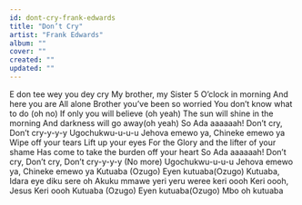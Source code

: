 ```yaml
---
id: dont-cry-frank-edwards
title: "Don’t Cry"
artist: "Frank Edwards"
album: ""
cover: ""
created: ""
updated: ""
---
```


E don tee wey you dey cry
My brother, my Sister
5 O’clock in morning
And here you are
All alone
Brother you’ve been so worried
You don’t know what to do (oh no)
If only you will believe (oh yeah)
The sun will shine in the morning
And darkness will go away(oh yeah)
So Ada aaaaaah! Don’t cry, Don’t cry-y-y-y
Ugochukwu-u-u-u Jehova emewo ya, Chineke emewo ya
Wipe off your tears
Lift up your eyes
For the Glory and the lifter of your shame
Has come to take the burden off your heart
So Ada aaaaaah! Don’t cry, Don’t cry, Don’t cry-y-y-y
(No more)
Ugochukwu-u-u-u Jehova emewo ya, Chineke emewo ya
Kutuaba (Ozugo)
Eyen kutuaba(Ozugo)
Kutuaba, Idara eye diku sere oh
Akuku mmawe yeri yeru weree keri oooh
Keri oooh, Jesus Keri oooh
Kutuaba (Ozugo)
Eyen kutuaba(Ozugo)
Mbo oh kutuaba